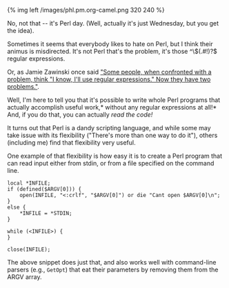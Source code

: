 {% img left /images/phl.pm.org-camel.png 320 240 %} 

No, not that -- it's Perl day.  (Well, actually it's just Wednesday, but you get the idea).

Sometimes it seems that everybody likes to hate on Perl, but I think their
animus is misdirected. It's not Perl that's the problem, it's those \^\\\$\(\.\#\!\)?$
regular expressions.

Or, as Jamie Zawinski once said 
["Some people, when confronted with a problem, think "I know, I'll use regular expressions." Now they have two problems."](http://en.wikiquote.org/wiki/Jamie_Zawinski).

Well, I'm here to tell you that it's possible to write whole Perl programs that
actually accomplish useful work,* without any regular expressions at all!* And, if you do
that, you can actually *read the code!*

It turns out that Perl is a dandy scripting language, and while some may take issue
with its flexibility ("There's more than one way to do it"), others (including me) find that flexibility very useful.

<!--more-->

One example of that flexibility is how easy it is to create a Perl program that
can read input either from stdin, or from a file specified on the command line.

    local *INFILE;
    if (defined($ARGV[0])) {
        open(INFILE, "<:crlf", "$ARGV[0]") or die "Cant open $ARGV[0]\n";
    }
    else {
        *INFILE = *STDIN;
    }

    while (<INFILE>) {
    }

    close(INFILE);

The above snippet does just that, and also works well with command-line parsers
(e.g., `GetOpt`) that eat their parameters by removing them from the ARGV
array.


